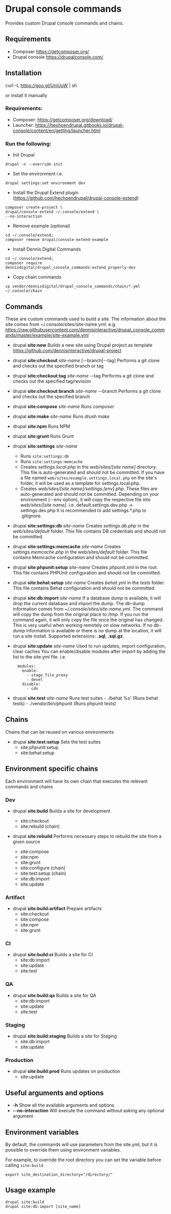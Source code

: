 # Drupal console commands

Provides custom Drupal console commands and chains.

## Requirements
- Composer https://getcomposer.org/
- Drupal console https://drupalconsole.com/

## Installation

curl -L https://goo.gl/UnjUuW | sh

or install it manually

### Requirements:
 - Composer: https://getcomposer.org/download/
 - Launcher: https://hechoendrupal.gitbooks.io/drupal-console/content/en/getting/launcher.html

### Run the following:
- Init Drupal
```
drupal -n --override init
```

- Set the environment i.e.
```
drupal settings:set environment dev
```

- Install the Drupal Extend plugin (https://github.com/hechoendrupal/drupal-console-extend)
```cd ~/.console/
composer create-project \
drupal/console-extend ~/.console/extend \
--no-interaction
```

- Remove example (optional)
```
cd ~/.console/extend;
composer remove drupal/console-extend-example
```

- Install Dennis Digital Commands
```
cd ~/.console/extend;
composer require dennisdigital/drupal_console_commands:extend_properly-dev
```

- Copy chain commands
```
cp vendor/dennisdigital/drupal_console_commands/chain/*.yml ~/.console/chain
```

## Commands
These are custom commands used to build a site. The information about the site comes from ~/.console/sites/site-name.yml.
e.g. https://raw.githubusercontent.com/dennisinteractive/drupal_console_commands/master/example/site-example.yml

- drupal **site:new**
	Builds a new site using Drupal project as template https://github.com/dennisinteractive/drupal-project

- drupal **site:checkout** *site-name* [--branch|--tag]
	Performs a git clone and checks out the specified branch or tag

- drupal **site:checkout:tag** *site-name* --tag
	Performs a git clone and checks out the specified tag/revision

- drupal **site:checkout:branch** *site-name* --branch
	Performs a git clone and checks out the specified branch

- drupal **site:compose** *site-name*
	Runs *composer*

- drupal **site:make** *site-name*
	Runs *drush make*

- drupal **site:npm**
  Runs NPM

- drupal **site:grunt**
  Runs Grunt

- drupal **site:settings** *site-name*
    - Runs `site:settings:db`
    - Runs `site:settings:memcache`
	- Creates *settings.local.php* in the *web/sites/[site name]* directory. This file is auto-generated and should not be committed.
	If you have a file named `web/sites/example.settings.local.php` on the site's folder, it will be used as a template for settings.local.php.
	- Creates *web/sites/[site name]/settings.[env].php*. These files are auto-generated and should not be committed.
	Depending on your environment (--env option), it will copy the respective file into *web/sites/[site name]*. i.e. default.settings.dev.php -> settings.dev.php
	It is recommended to add settings.*.php to .gitignore.

- drupal **site:settings:db** *site-name*
	Creates *settings.db.php* in the *web/sites/default* folder. This file contains DB credentials and should not be committed.

- drupal **site:settings:memcache** *site-name*
	Creates *settings.memcache.php* in the *web/sites/default* folder. This file contains Memcache configuration and should not be committed.

- drupal **site:phpunit:setup** *site-name*
	Creates *phpunit.xml* in the root. This file contains PHPUnit configuration and should not be committed.

- drupal **site:behat:setup** *site-name*
	Creates *behat.yml* in the *tests* folder. This file contains Behat configuration and should not be committed.

- drupal **site:db:import** *site-name*
	If a database dump is available, it will drop the current database and import the dump. The db-dump information comes from *~/.console/sites/site-name.yml*.
	The command will copy the dump from the original place to */tmp*. If you run the command again, it will only copy the file once the original has changed. This is very useful when working remotely on slow networks.
	If no db-dump information is available or there is no dump at the location, it will run a site install.
	Supported extensions: **.sql**, **.sql.gz**.

- drupal **site:update** *site-name*
  Used to run updates, import configuration, clear caches
  You can enable/disable modules after import by adding the list to the site.yml file. i.e.
  ```
    modules:
      enable:
        - stage_file_proxy
        - devel
      disable:
        - cdn
  ```

- drupal **site:test** *site-name*
      Runs test suites
      - ./behat %s' (Runs behat tests)
      - ./vendor/bin/phpunit (Runs phpunit tests)

## Chains
Chains that can be reused on various environments

- drupal **site:test:setup** Sets the test suites
    - site:phpunit:setup
    - site:behat:setup

## Environment specific chains
Each environment will have its own chain that executes the relevant commands and chains

### Dev
- drupal **site:build** Builds a site for development
    - site:checkout
    - site:rebuild (chain)

- drupal **site:rebuild** Performs necessary steps to rebuild the site from a given source
    - site:compose
    - site:npm
    - site:grunt
    - site:configure (chain)
    - site:test:setup (chain)
    - site:db:import
    - site:update

### Artifact
- drupal **site:build:artifact** Prepare artifacts
    - site:checkout
    - site:compose
    - site:npm
    - site:grunt

### CI
- drupal **site:build:ci** Builds a site for CI
    - site:db:import
    - site:update
    - site:test

### QA
- drupal **site:build:qa** Builds a site for QA
    - site:db:import
    - site:update
    - site:test

### Staging
- drupal **site:build:staging** Builds a site for Staging
    - site:db:import
    - site:update

### Production
- drupal **site:build:prod** Runs updates on production
  - site:update

## Useful arguments and options
- **-h** Show all the available arguments and options
- **--no-interaction** Will execute the command without asking any optional argument

## Environment variables
By default, the commands will use parameters from the site.yml, but it is possible to override them using environment variables.

For example, to override the root directory you can set the variable before calling `site:build`

`export site_destination_directory="/directory/"`

## Usage example
```
drupal site:build
drupal site:db:import [site_name]
```
